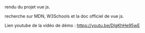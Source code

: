 rendu du projet vue js. 

recherche sur MDN, W3Schools et la doc officiel de vue js. 

Lien youtube de la vidéo de démo : https://youtu.be/DlgKhHe95wE